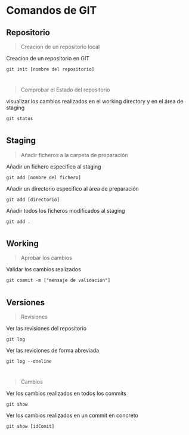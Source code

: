 # Comandos de GIT
## Repositorio

>Creacion de un repositorio local

Creacion de un repositorio en GIT

`git init [nombre del repositorio]`

#

>Comprobar el Estado del repositorio

 visualizar los cambios realizados en el working directory y en el área de staging
 
`git status`

#

## Staging

>Añadir ficheros a la carpeta de preparación

 Añadir un fichero especifico al staging
 
`git add [nombre del fichero]`

Añadir un directorio especifico al área de preparación

`git add [directorio]`

Añadir todos los ficheros modificados al staging

`git add .`

#

## Working

>Aprobar los cambios

Validar los cambios realizados

`git commit -m ["mensaje de validación"]`

#

## Versiones

>Revisiones

Ver las revisiones del repositorio

`git log`

Ver las reviciones de forma abreviada

`git log --oneline`

#

>Cambios

Ver los cambios realizados en todos los commits

`git show`

Ver los cambios realizados en un commit en concreto

`git show [idComit]`

#

